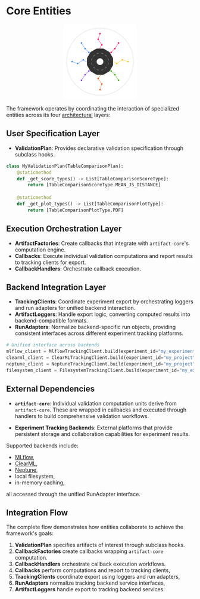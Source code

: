 # Core Entities

<p align="center">
  <img src="../assets/artifact_ml_logo.svg" width="200" alt="Artifact-ML Logo">
</p>


The framework operates by coordinating the interaction of specialized entities across its four [architectural](architecture.md) layers:

## User Specification Layer

- **ValidationPlan**: Provides declarative validation specification through subclass hooks.

```python
class MyValidationPlan(TableComparisonPlan):
    @staticmethod
    def _get_score_types() -> List[TableComparisonScoreType]:
        return [TableComparisonScoreType.MEAN_JS_DISTANCE]
    
    @staticmethod 
    def _get_plot_types() -> List[TableComparisonPlotType]:
        return [TableComparisonPlotType.PDF]
```

## Execution Orchestration Layer

- **ArtifactFactories**: Create callbacks that integrate with `artifact-core`'s computation engine.
- **Callbacks**: Execute individual validation computations and report results to tracking clients for export.
- **CallbackHandlers**: Orchestrate callback execution.

## Backend Integration Layer

- **TrackingClients**: Coordinate experiment export by orchestrating loggers and run adapters for unified backend interaction.
- **ArtifactLoggers**: Handle export logic, converting computed results into backend-compatible formats.
- **RunAdapters**: Normalize backend-specific run objects, providing consistent interfaces across different experiment tracking platforms.

```python
# Unified interface across backends
mlflow_client = MlflowTrackingClient.build(experiment_id="my_experiment")
clearml_client = ClearMLTrackingClient.build(experiment_id="my_project") 
neptune_client = NeptuneTrackingClient.build(experiment_id="my_project")
filesystem_client = FilesystemTrackingClient.build(experiment_id="my_experiment")
```

## External Dependencies

- **`artifact-core`**: Individual validation computation units derive from `artifact-core`. These are wrapped in callbacks and executed through handlers to build comprehensive validation workflows.

- **Experiment Tracking Backends**: External platforms that provide persistent storage and collaboration capabilities for experiment results.

Supported backends include:

  - [MLflow](https://mlflow.org/),
  - [ClearML](https://clear.ml/),
  - [Neptune](https://neptune.ai/),
  - local filesystem,
  - in-memory caching,

all accessed through the unified RunAdapter interface.

## Integration Flow
The complete flow demonstrates how entities collaborate to achieve the framework's goals:

1. **ValidationPlan** specifies artifacts of interest through subclass hooks.
2. **CallbackFactories** create callbacks wrapping `artifact-core` computation.
3. **CallbackHandlers** orchestrate callback execution workflows.
4. **Callbacks** perform computations and report to tracking clients,
5. **TrackingClients** coordinate export using loggers and run adapters,
6. **RunAdapters** normalize tracking backend service interfaces,
7. **ArtifactLoggers** handle export to tracking backend services.